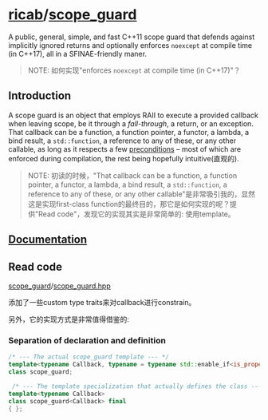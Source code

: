 # [ricab](https://github.com/ricab)/[scope_guard](https://github.com/ricab/scope_guard)

A public, general, simple, and fast C++11 scope guard that defends against implicitly ignored returns and optionally enforces `noexcept` at compile time (in C++17), all in a SFINAE-friendly maner.

> NOTE: 如何实现"enforces `noexcept` at compile time (in C++17)"？

## Introduction

A scope guard is an object that employs RAII to execute a provided callback when leaving scope, be it through a *fall-through*, a return, or an exception. That callback can be a function, a function pointer, a functor, a lambda, a bind result, a `std::function`, a reference to any of these, or any other callable, as long as it respects a few [preconditions](https://github.com/ricab/scope_guard/blob/master/docs/precond.md) – most of which are enforced during compilation, the rest being hopefully intuitive(直观的).

> NOTE: 初读的时候，"That callback can be a function, a function pointer, a functor, a lambda, a bind result, a `std::function`, a reference to any of these, or any other callable"是非常吸引我的，显然这是实现first-class function的最终目的，那它是如何实现的呢？提供"Read code"，发现它的实现其实是非常简单的: 使用template。



## [Documentation](https://ricab.github.io/scope_guard/)



## Read code

[scope_guard](https://github.com/ricab/scope_guard)/[scope_guard.hpp](https://github.com/ricab/scope_guard/blob/master/scope_guard.hpp)

添加了一些custom type traits来对callback进行constrain。

另外，它的实现方式是非常值得借鉴的:



### Separation of declaration and definition

```c++
/* --- The actual scope_guard template --- */
template<typename Callback, typename = typename std::enable_if<is_proper_sg_callback_t<Callback>::value>::type>
class scope_guard;

 /* --- The template specialization that actually defines the class --- */
template<typename Callback>
class scope_guard<Callback> final
{ };
```

